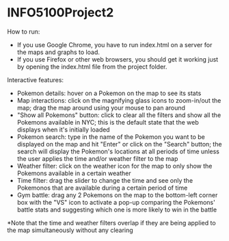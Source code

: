 # INFO5100Project2

How to run:
- If you use Google Chrome, you have to run index.html on a server for the maps and graphs to load.
- If you use Firefox or other web browsers, you should get it working just by opening the index.html file from the project folder.

Interactive features:
- Pokemon details: hover on a Pokemon on the map to see its stats
- Map interactions: click on the magnifying glass icons to zoom-in/out the map; drag the map around using your mouse to pan around
- "Show all Pokemons" button: click to clear all the filters and show all the Pokemons available in NYC; this is the default state that the web displays when it's initially loaded
- Pokemon search: type in the name of the Pokemon you want to be displayed on the map and hit "Enter" or click on the "Search" button; the search will display the Pokemon's locations at all periods of time unless the user applies the time and/or weather filter to the map 
- Weather filter: click on the weather icon for the map to only show the Pokemons available in a certain weather
- Time filter: drag the slider to change the time and see only the Pokemonos that are available during a certain period of time
- Gym battle: drag any 2 Pokemons on the map to the bottom-left corner box with the "VS" icon to activate a pop-up comparing the Pokemons' battle stats and suggesting which one is more likely to win in the battle

*Note that the time and weather filters overlap if they are being applied to the map simultaneously without any clearing